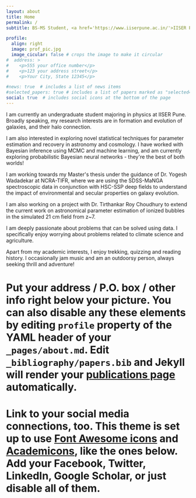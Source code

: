 ```yaml
---
layout: about
title: Home
permalink: /
subtitle: BS-MS Student, <a href='https://www.iiserpune.ac.in/'>IISER Pune</a>.

profile:
  align: right
  image: prof_pic.jpg
  image_cicular: false # crops the image to make it circular
#  address: >
#    <p>555 your office number</p>
#    <p>123 your address street</p>
#    <p>Your City, State 12345</p>

#news: true  # includes a list of news items
#selected_papers: true # includes a list of papers marked as "selected={true}"
social: true  # includes social icons at the bottom of the page
---
```



I am currently an undergraduate student majoring in physics at IISER Pune. Broadly speaking, my research interests are in formation and evolution of galaxies, and their halo connection. 

I am also interested in exploring novel statistical techniques for parameter estimation and recovery in astronomy and cosmology. I have worked with Bayesian inference using MCMC and machine learning, and am currently exploring probabilistic Bayesian neural networks - they're the best of both worlds!

I am working towards my Master's thesis under the guidance of Dr. Yogesh Wadadekar at NCRA-TIFR, where we are using the SDSS-MaNGA spectroscopic data in conjunction with HSC-SSP deep fields to understand the impact of environmental and secular properties on galaxy evolution.

I am also working on a project with Dr. Tirthankar Roy Choudhury to extend the current work on astronomical parameter estimation of ionized bubbles in the simulated 21 cm field from z~7.

I am deeply passionate about problems that can be solved using data. I specifically enjoy worrying about problems related to climate science and agriculture.

Apart from my academic interests, I enjoy trekking, quizzing and reading history. I occasionally jam music and am an outdoorsy person, always seeking thrill and adventure!


 # Put your address / P.O. box / other info right below your picture. You can also disable any these elements by editing `profile` property of the YAML header of your `_pages/about.md`. Edit `_bibliography/papers.bib` and Jekyll will render your [publications page](/al-folio/publications/) automatically.

 # Link to your social media connections, too. This theme is set up to use [Font Awesome icons](http://fortawesome.github.io/Font-Awesome/) and [Academicons](https://jpswalsh.github.io/academicons/), like the ones below. Add your Facebook, Twitter, LinkedIn, Google Scholar, or just disable all of them.
